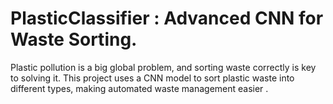 # PlasticClassifier : Advanced CNN for Waste Sorting.
Plastic pollution is a big global problem, and sorting waste correctly is key to solving it. This project uses a CNN model to sort plastic waste into different types, making automated waste management easier . 
